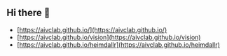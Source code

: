 ## Hi there 👋

<!--

**Here are some ideas to get you started:**

🙋‍♀️ A short introduction - what is your organization all about?
🌈 Contribution guidelines - how can the community get involved?
👩‍💻 Useful resources - where can the community find your docs? Is there anything else the community should know?
🍿 Fun facts - what does your team eat for breakfast?
🧙 Remember, you can do mighty things with the power of [Markdown](https://docs.github.com/github/writing-on-github/getting-started-with-writing-and-formatting-on-github/basic-writing-and-formatting-syntax)
-->

- [https://aivclab.github.io/](https://aivclab.github.io/)
- [https://aivclab.github.io/vision](https://aivclab.github.io/vision)
- [https://aivclab.github.io/heimdallr](https://aivclab.github.io/heimdallr)
